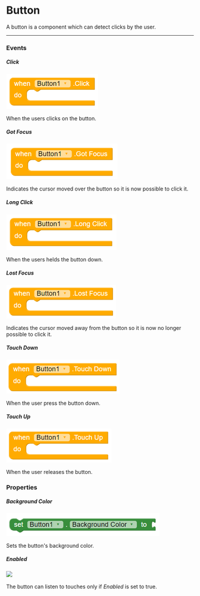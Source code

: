 # Button

A button is a component which can detect clicks by the user.

---

### Events

##### Click

![](/assets/user-interface/button/Click.png)

When the users clicks on the button.

##### Got Focus

![](/assets/user-interface/button/GotFocus.png)

Indicates the cursor moved over the button so it is now possible to click it.

##### Long Click

![](/assets/user-interface/button/LongClick.png)

When the users helds the button down.

##### Lost Focus

![](/assets/user-interface/button/LostFocus.png)

Indicates the cursor moved away from the button so it is now no longer possible to click it.

##### Touch Down

![](/assets/user-interface/button/TouchDown.png)

When the user press the button down.

##### Touch Up

![](/assets/user-interface/button/TouchUp.png)

When the user releases the button.

### Properties

##### Background Color

![](/assets/user-interface/button/BackgroundColor.png)

Sets the button's background color.

##### Enabled

![](/assets/user-interface/button/Enables.png)

The button can listen to touches only if _Enabled_ is set to true.

